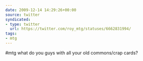 ```yaml
---
date: 2009-12-14 14:29:26+00:00
source: twitter
syndicated:
- type: twitter
  url: https://twitter.com/roy_mtg/statuses/6662831994/
tags:
- mtg
---
```


#mtg what do you guys with all your old commons/crap cards?